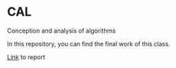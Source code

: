 # CAL
Conception and analysis of algorithms

In this repository, you can find the final work of this class.

[Link](reports/Relatorio2.pdf) to report
